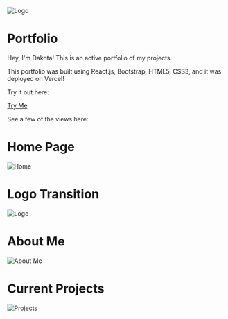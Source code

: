 ![Logo](https://i.imgur.com/LZQk8KP.png)

# Portfolio

Hey, I'm Dakota! This is an active portfolio of my projects.

This portfolio was built using React.js, Bootstrap, HTML5, CSS3, and it was deployed on Vercel!

Try it out here:

<a href="https://www.dkldev.app/">Try Me</a>

See a few of the views here:

# Home Page

![Home](https://i.imgur.com/BHeCux7.png)

# Logo Transition

![Logo](https://i.imgur.com/eVBQiAG.png)

# About Me

![About Me](https://i.imgur.com/kMkv48p.png)

# Current Projects

![Projects](https://i.imgur.com/Y7PulwO.png)
